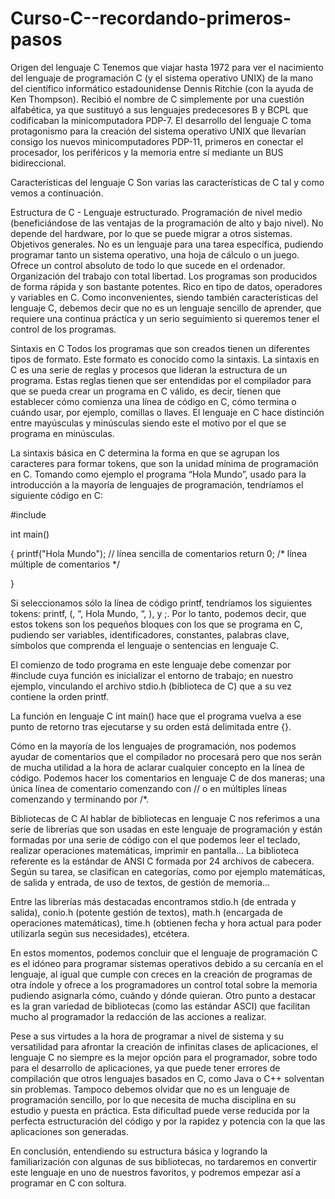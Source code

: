# Curso-C--recordando-primeros-pasos


Origen del lenguaje C
Tenemos que viajar hasta 1972 para ver el nacimiento del lenguaje de programación C (y el sistema operativo UNIX)  de la mano del científico informático estadounidense Dennis Ritchie (con la ayuda de Ken Thompson). Recibió el nombre de C simplemente por una cuestión alfabética, ya que sustituyó a sus lenguajes predecesores B y BCPL que codificaban la minicomputadora PDP-7. El desarrollo del lenguaje C toma protagonismo para la creación del sistema operativo UNIX que llevarían consigo los nuevos minicomputadores PDP-11, primeros en conectar el procesador, los periféricos y la memoria entre sí mediante un BUS bidireccional.

Características del lenguaje C
Son varias las características de C tal y como vemos a continuación.

Estructura de C - Lenguaje estructurado.
Programación de nivel medio (beneficiándose de las ventajas de la programación de alto y bajo nivel).
No depende del hardware, por lo que se puede migrar a otros sistemas.
Objetivos generales. No es un lenguaje para una tarea específica, pudiendo programar tanto un sistema operativo, una hoja de cálculo o un juego.
Ofrece un control absoluto de todo lo que sucede en el ordenador.
Organización del trabajo con total libertad.
Los programas son producidos de forma rápida y son bastante potentes.
Rico en tipo de datos, operadores y variables en C.
Como inconvenientes, siendo también características del lenguaje C, debemos decir que no es un lenguaje sencillo de aprender, que requiere una continua práctica y un serio seguimiento si queremos tener el control de los programas.

Sintaxis en C
Todos los programas que son creados tienen un diferentes tipos de formato. Este formato es conocido como la sintaxis. La sintaxis en C es una serie de reglas y procesos que lideran la estructura de un programa. Estas reglas tienen que ser entendidas por el compilador para que se pueda crear un programa en C válido, es decir, tienen que establecer cómo comienza una línea de código en C, cómo termina o cuándo usar, por ejemplo, comillas o llaves. El lenguaje en C hace distinción entre mayúsculas y minúsculas siendo este el motivo por el que se programa en minúsculas.

La sintaxis básica en C determina la forma en que se agrupan los caracteres para formar tokens, que son la unidad mínima de programación en C. Tomando como ejemplo el programa “Hola Mundo”, usado para la introducción a la mayoría de lenguajes de programación, tendríamos el siguiente código en C:


#include  

int main()

{
    printf("Hola Mundo");  // línea sencilla de comentarios
    return 0;
/* 
línea 
    múltiple de
    comentarios
*/

}


Si seleccionamos sólo la línea de código printf, tendríamos los siguientes tokens: printf, (, “, Hola Mundo, “, ), y ;. Por lo tanto, podemos decir, que estos tokens son los pequeños bloques con los que se programa en C, pudiendo ser variables, identificadores, constantes, palabras clave, símbolos que comprenda el lenguaje o sentencias en lenguaje C.

El comienzo de todo programa en este lenguaje debe comenzar por #include cuya función es inicializar el entorno de trabajo; en nuestro ejemplo, vinculando el archivo stdio.h (biblioteca de C) que a su vez contiene la orden printf. 

La función en lenguaje C int main() hace que el programa vuelva a ese punto de retorno tras ejecutarse y su orden está delimitada entre {}.

Cómo en la mayoría de los lenguajes de programación, nos podemos ayudar de comentarios que el compilador no procesará pero que nos serán de mucha utilidad a la hora de aclarar cualquier concepto en la línea de código. Podemos hacer los comentarios en lenguaje C de dos maneras; una única línea de comentario comenzando con // o en múltiples líneas comenzando y terminando por /*.

Bibliotecas de C
Al hablar de bibliotecas en lenguaje C nos referimos a una serie de librerías que son usadas en este lenguaje de programación y están formadas por una serie de código con el que podemos leer el teclado, realizar operaciones matemáticas, imprimir en pantalla… La biblioteca referente es la estándar de ANSI C formada por 24 archivos de cabecera. Según su tarea, se clasifican en categorías, como por ejemplo matemáticas, de salida y entrada, de uso de textos, de gestión de memoria... 

Entre las librerías más destacadas encontramos stdio.h (de entrada y salida), conio.h (potente gestión de textos), math.h (encargada de operaciones matemáticas), time.h (obtienen fecha y hora actual para poder utilizarla según sus necesidades), etcétera.

En estos momentos, podemos concluir que el lenguaje de programación C es el idóneo para programar sistemas operativos debido a su cercanía en el lenguaje, al igual que cumple con creces en la creación de programas de otra índole y ofrece a los programadores un control total sobre la memoria pudiendo asignarla cómo, cuándo y dónde quieran. Otro punto a destacar es la gran variedad de bibliotecas (como las estándar ASCI) que facilitan mucho al programador la redacción de las acciones a realizar.

Pese a sus virtudes a la hora de programar a nivel de sistema y su versatilidad para afrontar la creación de infinitas clases de aplicaciones, el lenguaje C no siempre es la mejor opción para el programador, sobre todo para el desarrollo de aplicaciones, ya que puede tener errores de compilación que otros lenguajes basados en C, como Java o C++ solventan sin problemas. Tampoco debemos olvidar que no es un lenguaje de programación sencillo, por lo que necesita de mucha disciplina en su estudio y puesta en práctica. Esta dificultad puede verse reducida por la perfecta estructuración del código y por la rapidez y potencia con la que las aplicaciones son generadas.

En conclusión, entendiendo su estructura básica y logrando la familiarización con algunas de sus bibliotecas, no tardaremos en convertir este lenguaje en uno de nuestros favoritos, y podremos empezar así a programar en C con soltura.
